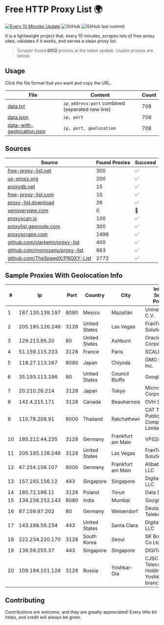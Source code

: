 
# Free HTTP Proxy List 🌍

[![Every 10 Minutes Update](https://github.com/mertguvencli/http-proxy-list/actions/workflows/main.yml/badge.svg?branch=main)](https://github.com/mertguvencli/http-proxy-list/actions/workflows/main.yml)
![GitHub](https://img.shields.io/github/license/mertguvencli/http-proxy-list)
![GitHub last commit](https://img.shields.io/github/last-commit/mertguvencli/http-proxy-list)

It is a lightweight project that, every 10 minutes, scrapes lots of free-proxy sites, validates if it works, and serves a clean proxy list.


> Scraper found **6612** proxies at the latest update. Usable proxies are below.

## Usage

Click the file format that you want and copy the URL.


|File|Content|Count|
|----|-------|-----|
|[data.txt](https://raw.githubusercontent.com/mertguvencli/http-proxy-list/main/proxy-list/data.txt)|`ip_address:port` combined (seperated new line)|708|
|[data.json](https://raw.githubusercontent.com/mertguvencli/http-proxy-list/main/proxy-list/data.json)|`ip, port`|708|
|[data-with-geolocation.json](https://raw.githubusercontent.com/mertguvencli/http-proxy-list/main/proxy-list/data-with-geolocation.json)|`ip, port, geolocation`|708|

## Sources

|Source|Found Proxies|Succeed|
|------|-------------|-------|
|[free-proxy-list.net](https://free-proxy-list.net)|300|✅|
|[us-proxy.org](https://www.us-proxy.org)|200|✅|
|[proxydb.net](http://proxydb.net)|15|✅|
|[free-proxy-list.com](https://free-proxy-list.com/?page=&port=&type%5B%5D=http&type%5B%5D=https&up_time=0&search=Search)|10|✅|
|[proxy-list.download](https://www.proxy-list.download/HTTP)|26|✅|
|[vpnoverview.com](https://vpnoverview.com/privacy/anonymous-browsing/free-proxy-servers)|0|🚫|
|[proxyscan.io](https://www.proxyscan.io)|100|✅|
|[proxylist.geonode.com](https://proxylist.geonode.com/api/proxy-list?limit=300&page=1&sort_by=lastChecked&sort_type=desc&protocols=http,https)|300|✅|
|[proxyscrape.com](https://api.proxyscrape.com/v2/?request=displayproxies&protocol=http&timeout=10000&country=all&ssl=all&anonymity=all)|1496|✅|
|[github.com/clarketm/proxy-list](https://raw.githubusercontent.com/clarketm/proxy-list/master/proxy-list-raw.txt)|400|✅|
|[github.com/monosans/proxy-list](https://raw.githubusercontent.com/monosans/proxy-list/main/proxies/http.txt)|993|✅|
|[github.com/TheSpeedX/PROXY-List](https://raw.githubusercontent.com/TheSpeedX/PROXY-List/master/http.txt)|2772|✅|


## Sample Proxies With Geolocation Info

|#|Ip|Port|Country|City|Internet Service Provider|
|-|--|----|-------|----|-------------------------|
|1|187.130.139.197|8080|Mexico|Mazatlán|Uninet S.A. de C.V.|
|2|205.185.126.246|3128|United States|Las Vegas|FranTech Solutions|
|3|129.213.95.20|80|United States|Ashburn|Oracle Corporation|
|4|51.159.115.233|3128|France|Paris|SCALEWAY|
|5|118.27.113.167|8080|Japan|Chiyoda|GMO Internet, Inc.|
|6|35.193.113.186|80|United States|Council Bluffs|Google LLC|
|7|20.210.26.214|3128|Japan|Tokyo|Microsoft Corporation|
|8|142.4.215.171|3128|Canada|Beauharnois|OVH SAS|
|9|110.78.208.91|8000|Thailand|Ratchathewi|CAT Telecom Public Company Limited|
|10|185.212.44.235|3128|Germany|Frankfurt am Main|VPS2day.com|
|11|205.185.126.246|3128|United States|Las Vegas|FranTech Solutions|
|12|47.254.156.107|8000|Germany|Frankfurt am Main|Alibaba.com LLC|
|13|157.245.156.12|443|Singapore|Singapore|DigitalOcean, LLC|
|14|185.72.196.11|3128|Poland|Torun|Data Space|
|15|134.238.252.143|8080|India|Mumbai|Google LLC|
|16|87.159.97.202|80|Germany|Weisendorf|Deutsche Telekom AG|
|17|143.198.56.234|443|United States|Santa Clara|DigitalOcean, LLC|
|18|222.234.220.170|3128|South Korea|Seoul|SK Broadband Co Ltd|
|19|139.59.255.37|443|Singapore|Singapore|DIGITALOCEAN|
|20|109.194.101.128|3128|Russia|Yoshkar-Ola|CJSC "ER-Telecom Holding" Yoshkar-Ola branch|



## Contributing

Contributions are welcome, and they are greatly appreciated! Every
little bit helps, and credit will always be given.

